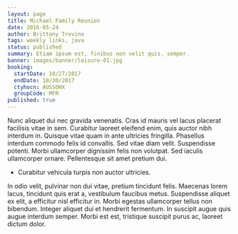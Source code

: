 ```yaml
---
layout: page
title: Michael Family Reunion
date: 2016-05-24
author: Brittany Trevino
tags: weekly links, java
status: published
summary: Etiam ipsum est, finibus non velit quis, semper.
banner: images/banner/leisure-01.jpg
booking:
  startDate: 10/27/2017
  endDate: 10/30/2017
  ctyhocn: AUSSOHX
  groupCode: MFR
published: true
---
```

Nunc aliquet dui nec gravida venenatis. Cras id mauris vel lacus placerat facilisis vitae in sem. Curabitur laoreet eleifend enim, quis auctor nibh interdum in. Quisque vitae quam in ante ultricies fringilla. Phasellus interdum commodo felis id convallis. Sed vitae diam velit. Suspendisse potenti. Morbi ullamcorper dignissim felis non volutpat. Sed iaculis ullamcorper ornare. Pellentesque sit amet pretium dui.

* Curabitur vehicula turpis non auctor ultricies.

In odio velit, pulvinar non dui vitae, pretium tincidunt felis. Maecenas lorem lacus, tincidunt quis erat a, vestibulum faucibus metus. Suspendisse aliquet ex elit, a efficitur nisl efficitur in. Morbi egestas ullamcorper tellus non bibendum. Integer aliquet dui et hendrerit fermentum. In suscipit augue quis augue interdum semper. Morbi est est, tristique suscipit purus ac, laoreet dictum dolor.
